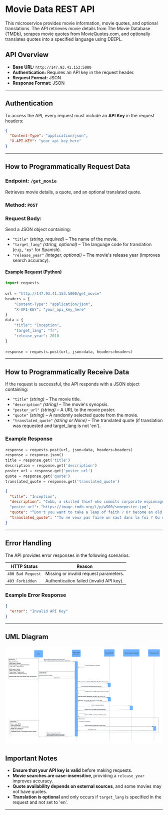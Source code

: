 # **Movie Data REST API**  

This microservice provides movie information, movie quotes, and optional translations. The API retrieves movie details from The Movie Database (TMDb), scrapes movie quotes from MovieQuotes.com, and optionally translates quotes into a specified language using DEEPL.  

## **API Overview**  
- **Base URL:** `http://147.93.41.153:5000`  
- **Authentication:** Requires an API key in the request header.  
- **Request Format:** JSON  
- **Response Format:** JSON  

---

## **Authentication**  
To access the API, every request must include an **API Key** in the request headers:  

```json
{
  "Content-Type": "application/json",
  "X-API-KEY": "your_api_key_here"
}
```

---

## **How to Programmatically Request Data**  
### **Endpoint: `/get_movie`**  
Retrieves movie details, a quote, and an optional translated quote.  

### **Method:** `POST`  
### **Request Body:**  
Send a JSON object containing:  
- `"title"` *(string, required)* – The name of the movie.  
- `"target_lang"` *(string, optional)* – The language code for translation (e.g., `"es"` for Spanish).  
- `"release_year"` *(integer, optional)* – The movie's release year (improves search accuracy).  

#### **Example Request (Python)**  

```python
import requests

url = "http://147.93.41.153:5000/get_movie"
headers = {
    "Content-Type": "application/json",
    "X-API-KEY": "your_api_key_here"
}
data = {
    "title": "Inception",
    "target_lang": "fr",
    "release_year": 2010
}

response = requests.post(url, json=data, headers=headers)
```

---

## **How to Programmatically Receive Data**  
If the request is successful, the API responds with a JSON object containing:  
- `"title"` *(string)* – The movie title.  
- `"description"` *(string)* – The movie's synopsis.  
- `"poster_url"` *(string)* – A URL to the movie poster.  
- `"quote"` *(string)* – A randomly selected quote from the movie.  
- `"translated_quote"` *(string or None)* – The translated quote (if translation was requested and target_lang is not 'en').  

### **Example Response**
```python
response = requests.post(url, json=data, headers=headers)
response = response.json()
title = response.get('title')
description = response.get('description')
poster_url = response.get('poster_url')
quote = response.get('quote')
translated_quote = response.get('translated_quote')
```

```json
{
  "title": "Inception",
  "description": "Cobb, a skilled thief who commits corporate espionage by infiltrating the subconscious of his targets is offered a chance to regain his old life as payment for a task considered to be impossible: "inception", the implantation of another person's idea into a target's subconscious."
  "poster_url": "https://image.tmdb.org/t/p/w500/someposter.jpg",
  "quote": "“Don't you want to take a leap of faith ? Or become an old man, filled with regret, waiting to die alone!”",
  "translated_quote": '"Tu ne veux pas faire un saut dans la foi ? Ou devenir un vieil homme, rempli de regrets, attendant de mourir seul !"'
}
```

---

## **Error Handling**  
The API provides error responses in the following scenarios:  

| HTTP Status | Reason |
|-------------|--------|
| `400 Bad Request` | Missing or invalid request parameters. |
| `403 Forbidden` | Authentication failed (invalid API key). |

### **Example Error Response**  

```json
{
  "error": "Invalid API Key"
}
```

---
## **UML Diagram**
![Movie API Sequence Diagram](./Sequence_diagram.png)
## **Important Notes**
- **Ensure that your API key is valid** before making requests.  
- **Movie searches are case-insensitive**, providing a `release_year` improves accuracy.  
- **Quote availability depends on external sources**, and some movies may not have quotes.  
- **Translation is optional** and only occurs if `target_lang` is specified in the request and not set to 'en'.  

---

